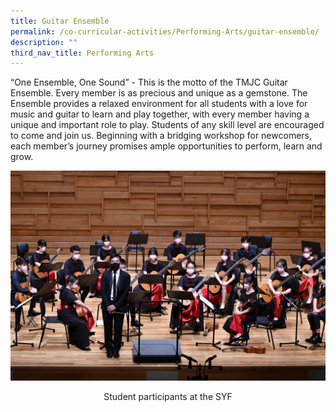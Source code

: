 ```yaml
---
title: Guitar Ensemble
permalink: /co-curricular-activities/Performing-Arts/guitar-ensemble/
description: ""
third_nav_title: Performing Arts
---
```

“One Ensemble, One Sound” - This is the motto of the TMJC Guitar Ensemble. Every member is as precious and unique as a gemstone. The Ensemble provides a relaxed environment for all students with a love for music and guitar to learn and play together, with every member having a unique and important role to play. Students of any skill level are encouraged to come and join us. Beginning with a bridging workshop for newcomers, each member’s journey promises ample opportunities to perform, learn and grow.

![](/images/Our%20Total%20Curriculum/4%20Co%20Curricular%20Activities/Guitar%20Ensemble%20SYF%202021.jpg)
<center>Student participants at the SYF</center>